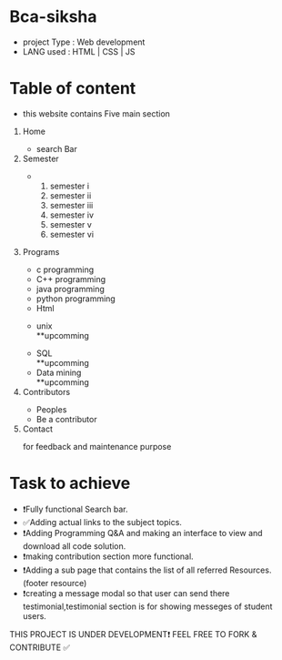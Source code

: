# Bca-siksha
- project Type : Web development
- LANG used : HTML | CSS | JS
# Table of content
- this website contains Five main section 
<ol>
  <li>Home</li>
  <ul><li>search Bar</li></ul>
  <li>Semester</li>
  <ul>
    <li>
      <ol>
        <li>semester i</li>
        <li>semester ii</li>
        <li>semester iii</li>
        <li>semester iv</li>
        <li>semester v</li>
        <li>semester vi</li>
      <ol>
    </li>
  </ul>
  <li>Programs</li>
     <ul>
       <li>c programming</li>
       <li>C++ programming</li>
       <li>java programming</li>
       <li>python programming</li>
       <li>Html</li>
       <p><li>unix</li>**upcomming</p>
       <li>SQL</li>**upcomming
       <li>Data mining</li>**upcomming
     </ul>
  <li>Contributors</li>
     <ul>
       <li>Peoples</li>
       <li>Be a contributor</li>
     </ul>
  <li>Contact</li>
     <p>for feedback and maintenance purpose</p>
</ol>

# Task to achieve
- ❗Fully functional Search bar.
- ✅Adding actual links to the subject topics.
- ❗Adding Programming Q&A and making an interface to view and download all code solution.
- ❗making contribution section more functional.
- ❗Adding a sub page that contains the list of all referred Resources.(footer resource)
- ❗creating a message modal so that user can send there testimonial,testimonial section is for showing messeges of student users.

THIS PROJECT IS UNDER DEVELOPMENT❗
FEEL FREE TO FORK & CONTRIBUTE ✅

